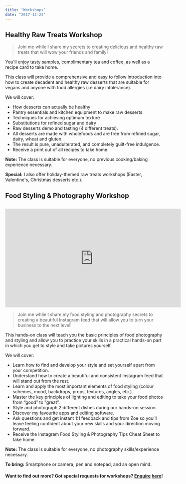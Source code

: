 ```yaml
---
title: "Workshops"
date: "2017-12-23"
---
```


## Healthy Raw Treats Workshop

> Join me while I share my secrets to creating delicious and healthy raw treats that will wow your friends and family!

You'll enjoy tasty samples, complimentary tea and coffee, as well as a recipe card to take home.

This class will provide a comprehensive and easy to follow introduction into how to create decadent and healthy raw desserts that are suitable for vegans and anyone with food allergies (i.e dairy intolerance).

We will cover:

- How desserts can actually be healthy
- Pantry essentials and kitchen equipment to make raw desserts
- Techniques for achieving optimum texture
- Substitutions for refined sugar and dairy
- Raw desserts demo and tasting (4 different treats).
- All desserts are made with wholefoods and are free from refined sugar, dairy, wheat and gluten.
- The result is pure, unadulterated, and completely guilt-free indulgence.
- Receive a print out of all recipes to take home.

**Note:** The class is suitable for everyone, no previous cooking/baking experience necessary.

**Special:** I also offer holiday-themed raw treats workshops (Easter, Valentine's, Christmas desserts etc.).

## Food Styling & Photography Workshop

## 

<iframe src="https://www.youtube.com/embed/ID_7YRF3cYE" width="560" height="315" frameborder="0" allowfullscreen="allowfullscreen"></iframe>

> Join me while I share my food styling and photography secrets to creating a beautiful Instagram feed that will allow you to turn your business to the next level!

This hands-on class will teach you the basic principles of food photography and styling and allow you to practice your skills in a practical hands-on part in which you get to style and take pictures yourself.

We will cover:

- Learn how to find and develop your style and set yourself apart from your competition.
- Understand how to create a beautiful and consistent Instagram feed that will stand out from the rest.
- Learn and apply the most important elements of food styling (colour schemes, mood, backdrops, props, textures, angles, etc.).
- Master the key principles of lighting and editing to take your food photos from “good” to “great”.
- Style and photograph 2 different dishes during our hands-on session.
- Discover my favourite apps and editing software.
- Ask questions and get instant 1:1 feedback and tips from Zoe so you’ll leave feeling confident about your new skills and your direction moving forward.
- Receive the Instagram Food Styling & Photography Tips Cheat Sheet to take home.

**Note:** The class is suitable for everyone, no photography skills/experience necessary.

**To bring:** Smartphone or camera, pen and notepad, and an open mind.

#### Want to find out more? Got special requests for workshops? [Enquire](wildblendco@gmail.com) [here](wildblendco@gmail.com)!
